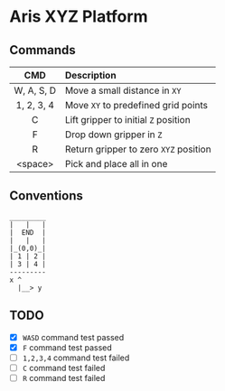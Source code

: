 # Aris XYZ Platform


## Commands

| CMD | Description |
|:-:|:-|
|W, A, S, D|Move a small distance in `XY`|
|1, 2, 3, 4|Move `XY` to predefined grid points|
|C|Lift gripper to initial `Z` position|
|F|Drop down gripper in `Z`|
|R|Return gripper to zero `XYZ` position|
|\<space\>|Pick and place all in one|

## Conventions

```
_________
|   |   |
|  END  |
|   |   |
|_(0,0)_|
| 1 | 2 |
| 3 | 4 |
---------
x ^
  |__> y

```

## TODO
- [x] `WASD` command test passed
- [x] `F` command test passed
- [ ] `1,2,3,4` command test failed
- [ ] `C` command test failed
- [ ] `R` command test failed

